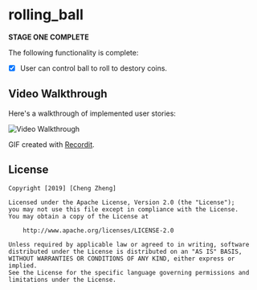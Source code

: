 # rolling_ball

**STAGE ONE COMPLETE**

The following functionality is complete:

- [X] User can control ball to roll to destory coins.

## Video Walkthrough 

Here's a walkthrough of implemented user stories:

<img src='http://g.recordit.co/N7VvIllY5x.gif' title='Video Walkthrough' width='' alt='Video Walkthrough' />

GIF created with [Recordit](https://recordit.co/).

## License

    Copyright [2019] [Cheng Zheng]

    Licensed under the Apache License, Version 2.0 (the "License");
    you may not use this file except in compliance with the License.
    You may obtain a copy of the License at

        http://www.apache.org/licenses/LICENSE-2.0

    Unless required by applicable law or agreed to in writing, software
    distributed under the License is distributed on an "AS IS" BASIS,
    WITHOUT WARRANTIES OR CONDITIONS OF ANY KIND, either express or implied.
    See the License for the specific language governing permissions and
    limitations under the License.
